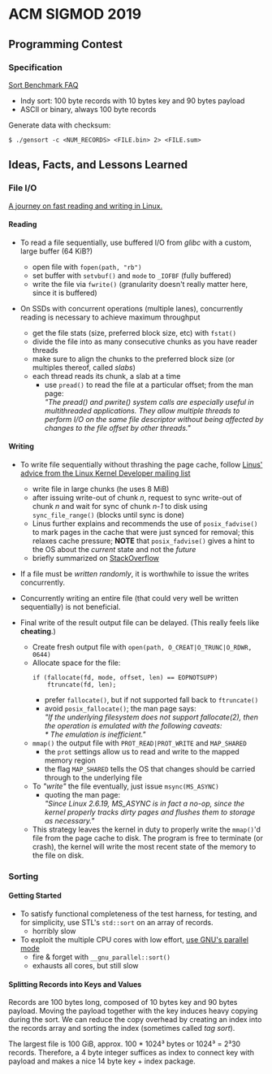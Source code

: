 # ACM SIGMOD 2019

## Programming Contest

### Specification

[Sort Benchmark FAQ](http://sortbenchmark.org/FAQ.html)

- Indy sort: 100 byte records with 10 bytes key and 90 bytes payload
- ASCII or binary, always 100 byte records

Generate data with checksum:
```plain
$ ./gensort -c <NUM_RECORDS> <FILE.bin> 2> <FILE.sum>
```


## Ideas, Facts, and Lessons Learned

### File I/O

[A journey on fast reading and writing in
Linux.](https://blog.plenz.com/2014-04/so-you-want-to-write-to-a-file-real-fast.html)

#### Reading

- To read a file sequentially, use buffered I/O from *glibc* with a custom, large buffer (64 KiB?)
    - open file with `fopen(path, "rb")`
    - set buffer with `setvbuf()` and `mode` to `_IOFBF` (fully buffered)
    - write the file via `fwrite()` (granularity doesn't really matter here, since it is buffered)

- On SSDs with concurrent operations (multiple lanes), concurrently reading is necessary to achieve maximum throughput
    - get the file stats (size, preferred block size, etc) with `fstat()`
    - divide the file into as many consecutive chunks as you have reader threads
    - make sure to align the chunks to the preferred block size (or multiples thereof, called *slabs*)
    - each thread reads its chunk, a slab at a time
        - use `pread()` to read the file at a particular offset; from the man page:<br/>
        *"The pread() and pwrite() system calls are especially useful in
        multithreaded applications.  They allow multiple threads to  perform  I/O on
        the same file descriptor without being affected by changes to the file offset
        by other threads."*

#### Writing

- To write file sequentially without thrashing the page cache, follow [Linus' advice from the Linux Kernel Developer
  mailing list](http://lkml.iu.edu/hypermail/linux/kernel/1005.2/01845.html)
    - write file in large chunks (he uses 8 MiB)
    - after issuing write-out of chunk *n*, request to sync write-out of chunk *n* and wait for sync of chunk *n-1* to
      disk using `sync_file_range()` (blocks until sync is done)
    - Linus further explains and recommends the use of `posix_fadvise()` to mark pages in the cache that were just synced
      for removal; this relaxes cache pressure; **NOTE** that `posix_fadvise()` gives a hint to the OS about the *current*
      state and not the *future*
    - briefly summarized on
      [StackOverflow](https://stackoverflow.com/questions/3755765/what-posix-fadvise-args-for-sequential-file-write)

- If a file must be *written randomly*, it is worthwhile to issue the writes concurrently.

- Concurrently writing an entire file (that could very well be written sequentially) is not beneficial.

- Final write of the result output file can be delayed. (This really feels like **cheating**.)
    - Create fresh output file with `open(path, O_CREAT|O_TRUNC|O_RDWR, 0644)`
    - Allocate space for the file:
      ```
      if (fallocate(fd, mode, offset, len) == EOPNOTSUPP)
          ftruncate(fd, len);
      ```
        - prefer `fallocate()`, but if not supported fall back to `ftruncate()`
        - avoid `posix_fallocate()`; the man page says:<br/>
            *"If  the  underlying filesystem does not support fallocate(2), then the operation is emulated with the
            following caveats:<br/>
            \* The emulation is inefficient."*
    - `mmap()` the output file with `PROT_READ|PROT_WRITE` and `MAP_SHARED`
        - the `prot` settings allow us to read and write to the mapped memory region
        - the flag `MAP_SHARED` tells the OS that changes should be carried through to the underlying file
    - To *"write"* the file eventually, just issue `msync(MS_ASYNC)`
        - quoting the man page:<br/>
          *"Since Linux 2.6.19, MS_ASYNC is in fact a no-op, since the kernel properly tracks dirty pages and flushes
          them to storage as necessary."*
    - This strategy leaves the kernel in duty to properly write the `mmap()`'d file from the page cache to disk.  The
      program is free to terminate (or crash), the kernel will write the most recent state of the memory to the file on
      disk.



### Sorting

#### Getting Started

- To satisfy functional completeness of the test harness, for testing, and for simplicity, use STL's `std::sort` on an
  array of records.
    - horribly slow
- To exploit the multiple CPU cores with low effort, [use GNU's parallel
  mode](https://gcc.gnu.org/onlinedocs/libstdc++/manual/parallel_mode_using.html)
    - fire & forget with `__gnu_parallel::sort()`
    - exhausts all cores, but still slow

#### Splitting Records into Keys and Values

Records are 100 bytes long, composed of 10 bytes key and 90 bytes payload.  Moving the payload together with the key
induces heavy copying during the sort.  We can reduce the copy overhead by creating an index into the records array and
sorting the index (sometimes called *tag sort*).

The largest file is 100 GiB, approx. 100 * 1024³ bytes or 1024³ = 2³30 records.  Therefore, a 4 byte integer suffices as
index to connect key with payload and makes a nice 14 byte key + index package.
